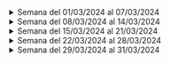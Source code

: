 <details>
<summary>Semana del 01/03/2024 al 07/03/2024</summary>

| Nombre               | Lo que hice esta semana | Lo que hice la semana pasada | Inconvenientes |
|----------------------|---------------------------|-------------------------------|----------------|
| Julian Mendoza       |                           |                               |                |
| Alejandro Londoño    | Configuración del proyecto de django y la base de datos, Organización del grupo y creación de las primera vista del proyecto (login) |                               |  |
| Alejandro Castro     |                           |                               |                |
| Santiago Valencia    |                           |                               |                |
| Juan Sebastian Diaz  |                           |                               |                |

</details>

<details>
<summary>Semana del 08/03/2024 al 14/03/2024</summary>

| Nombre               | Lo que hice esta semana | Lo que hice la semana pasada | Inconvenientes |
|----------------------|---------------------------|-------------------------------|----------------|
| Julian Mendoza       |                           |                               |                |
| Alejandro Londoño    | Estudio de django, reorganización del grupo y ajustes a las primeras vistas | Creación y configuración del proyecto, implementación de la primera vista (log in) y hacer una primera aproximación a la organización del grupo | Cambios en los requerimientos del cliente |
| Alejandro Castro     |                           |                               |                |
| Santiago Valencia    |                           |                               |                |
| Juan Sebastian Diaz  |                           |                               |                |

</details>

<details>
<summary>Semana del 15/03/2024 al 21/03/2024</summary>

| Nombre               | Lo que hice esta semana | Lo que hice la semana pasada | Inconvenientes |
|----------------------|---------------------------|-------------------------------|----------------|
| Julian Mendoza       |                           |                               |                |
| Alejandro Londoño    | Organización de rutas, configuración de tailwind, | Estudio de django y ajuste de vistas | Cambio en los requerimientos del cliente |
| Alejandro Castro     |                           |                               |                |
| Santiago Valencia    |                           |                               |                |
| Juan Sebastian Diaz  |                           |                               |                |

</details>

<details>
<summary>Semana del 22/03/2024 al 28/03/2024</summary>

| Nombre               | Lo que hice esta semana | Lo que hice la semana pasada | Inconvenientes |
|----------------------|---------------------------|-------------------------------|----------------|
| Julian Mendoza       |                           |                               |                |
| Alejandro Londoño    | Implementación de la funcionalidad de creación de solicitudes de contratos | Organización del proyecto y configuraciones de dependencias y aplicaciones de terceros  | Problemas con la ejecución de tailwind |
| Alejandro Castro     |                           |                               |                |
| Santiago Valencia    |                           |                               |                |
| Juan Sebastian Diaz  |                           |                               |                |

</details>

<details>
<summary>Semana del 29/03/2024 al 31/03/2024</summary>

| Nombre               | Lo que hice esta semana | Lo que hice la semana pasada | Inconvenientes |
|----------------------|---------------------------|-------------------------------|----------------|
| Julian Mendoza       |                           |                               |                |
| Alejandro Londoño    | Implementación de las funcionalidades de asignación de líder y gestor a las solicitudes de contratación, solución de conflictos y arreglos en frontend y backend | Implementación de la funcionalidad de creación de solicitudes de contratos | Cambios en el modelo de datos |
| Alejandro Castro     |                           |                               |                |
| Santiago Valencia    |                           |                               |                |
| Juan Sebastian Diaz  |                           |                               |                |

</details>

